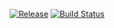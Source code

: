 [![Release](https://jitpack.io/v/kroegerama/recyclerview-kaiteki.svg)](https://jitpack.io/#kroegerama/recyclerview-kaiteki)
[![Build Status](https://travis-ci.org/kroegerama/recyclerview-kaiteki.svg?branch=master)](https://travis-ci.org/kroegerama/recyclerview-kaiteki)
